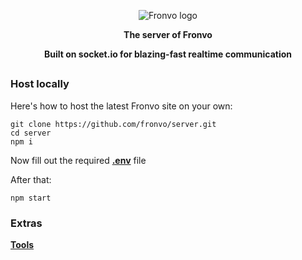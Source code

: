 <p align='center'><img src='https://raw.githubusercontent.com/Fronvo/server/master/.github/email/fronvo-logo-large.png' alt='Fronvo logo'></p>

<p align='center'><b>The server of Fronvo</b></p>
<p align='center'><b>Built on socket.io for blazing-fast realtime communication</b></p>

<h2 align='center'></h2>

### Host locally

Here's how to host the latest Fronvo site on your own:

```
git clone https://github.com/fronvo/server.git
cd server
npm i
```

Now fill out the required **[.env](https://github.com/Fronvo/server/blob/master/.env.example)** file

After that:

```
npm start
```

### Extras

**[Tools](https://github.com/Fronvo/server/blob/master/.github/markdown/TOOLS.md)**
